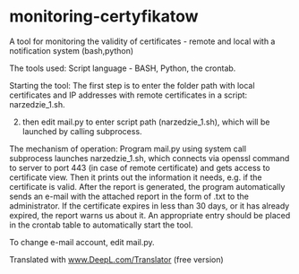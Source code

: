 # monitoring-certyfikatow
A tool for monitoring the validity of certificates - remote and local with a notification system (bash,python)

The tools used:
Script language - BASH,
Python,
the crontab.

  Starting the tool:
The first step is to enter the folder path with local certificates and IP addresses with remote certificates in a script: narzedzie_1.sh.

2. then edit mail.py to enter script path (narzedzie_1.sh), which will be launched by calling subprocess.

  The mechanism of operation:
Program mail.py using system call subprocess launches narzedzie_1.sh, which connects via openssl command to server to port 443 (in case of remote certificate) and gets access to certificate view. Then it prints out the information it needs, e.g. if the certificate is valid. After the report is generated, the program automatically sends an e-mail with the attached report in the form of .txt to the administrator. If the certificate expires in less than 30 days, or it has already expired, the report warns us about it. An appropriate entry should be placed in the crontab table to automatically start the tool.

To change  e-mail account, edit mail.py.

Translated with www.DeepL.com/Translator (free version)
